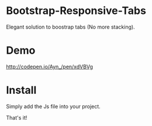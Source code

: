 # Bootstrap-Responsive-Tabs
Elegant solution to boostrap tabs (No more stacking).  

# Demo
http://codepen.io/Ayn_/pen/xdVBVg

# Install
Simply add the Js file into your project. 

That's it!
